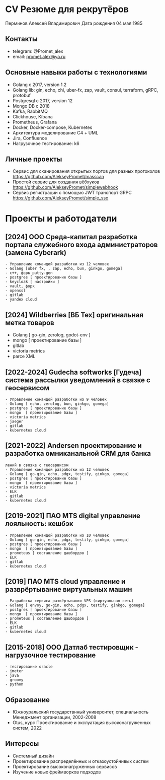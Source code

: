# CV Резюме для рекрутёров

Перминов Алексей Владимирович
Дата рождения 04 мая 1985

## Контакты
- telegram: @Promet_alex
- email: promet.alex@ya.ru

## Основные навыки работы с технологиями
- Golang c 2017, version 1.2
- Golang lib: gin, echo, chi, uber-fx, zap, vault, consul, terraform, gRPC, protobuf
- Postgresql c 2017, version 12
- Mongo DB c 2018
- Kafka, RabbitMQ
- Clickhouse, Kibana
- Prometheus, Grafana
- Docker, Docker-compose, Kubernetes
- Архитектура моделирование С4 + UML
- Jira, Confluence
- Нагрузочное тестирование: k6

## Личные проекты
- Сервис для сканирования открытых портов для разных протоколов https://github.com/AlekseyPromet/masscan
- Простой сервис для создания вёбхуков https://github.com/AlekseyPromet/simplewebhook
- Сервис регистрации с помощью JWT транспорт GRPC https://github.com/AlekseyPromet/simple_sso

# Проекты и работодатели
## [2024] ООО Среда-капитал разработка портала служебного входа администраторов (замена Cyberark)
    - Управление командой разработки из 12 человек
    - Golang [uber fx, , zap, echo, bun, ginkgo, gomega]
    - c++, форк putty-gen
    - postgres [ проектирование базы ]
    - keycloak [ настройки ]
    - vault, форк
    - openssl
    - gitlab
    - yandex cloud
## [2024] Wildberries [ВБ Тех] оригинальная метка товаров
   - Golang [ go-gin, zerolog, godot-env ]
   - mongo  [ проектирование базы ]
   - gitlab
   - victoria metrics
   - parce XML
## [2022-2024] Gudecha softworks [Гудеча] система рассылки уведомлений в связке с геосервисом
    - Управление командой разработки из 9 человек
    - Golang [ echo, zerolog, bun, ginkgo, gomega]
    - postgres [ проектирование базы ]
    - mongo  [ проектирование базы ]
    - victoria metrics
    - jaeger
    - gitlab
    - kubernetes cloud
## [2021-2022] Andersen проектирование и разработка омниканальной CRM для банка
    лений в связке с геосервисом
    - Управление командой разработки из 12 человек
    - Golang [ go-gin, echo, pdgx, testify, ginkgo, gomega]
    - postgres [ проектирование базы ]
    - mongo  [ проектирование базы ]
    - victoria metrics
    - ELK
    - gitlab
    - kubernetes cloud
## [2019-2021] ПАО MTS digital управление лояльность: кешбэк
    - Управление командой разработки из 10 человек
    - Golang [ go-gin, echo, pdgx, testify, ginkgo, gomega]
    - postgres [ проектирование базы ]
    - mongo  [ проектирование базы ]
    - prometeus [ составление дашбордов ]
    - ELK
    - gitlab
    - kubernetes cloud  
## [2019] ПАО MTS cloud  управление и разврёртывание виртуальных машин
    - Разработка сервиса развёртывания VPS (виртуальная сеть)
    - Golang [ envoy, go-gin, echo, pdgx, testify, ginkgo, gomega]
    - postgres [ проектирование базы ]
    - mongo  [ проектирование базы ]
    - prometeus [ составление дашбордов ]
    - ELK
    - gitlab
    - kubernetes cloud
## [2015-2018] ООО Датлаб тестировщик - нагрузочное тестирование
    - тестирование oracle
    - jmeter
    - java
    - groovy
    - python

## Образование
- Южноуральский государствнный университет, специальность Менеджмент организации, 2002-2008
- Otus, курс Проектирование и экслуатация высоконагруженных систем, 2022

## Интересы
- Системный дизайн
- Проектирование распределённых и отказоустойчивых систем
- Проектирование высоконагруженных сервисов
- Изучение новых фреймворков подходов
